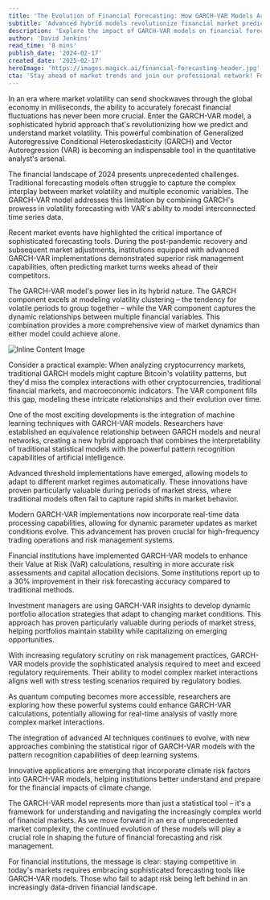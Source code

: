```yaml
---
title: 'The Evolution of Financial Forecasting: How GARCH-VAR Models Are Reshaping Market Predictions'
subtitle: 'Advanced hybrid models revolutionize financial market predictions and risk management'
description: 'Explore the impact of GARCH-VAR models on financial forecasting in 2024, uncovering how these advanced hybrid models are transforming market predictions, volatility assessment, and risk management through innovative applications and AI integration.'
author: 'David Jenkins'
read_time: '8 mins'
publish_date: '2024-02-17'
created_date: '2025-02-17'
heroImage: 'https://images.magick.ai/financial-forecasting-header.jpg'
cta: 'Stay ahead of market trends and join our professional network! Follow us on LinkedIn for more insights into cutting-edge financial forecasting technologies and risk management strategies.'
---
```


In an era where market volatility can send shockwaves through the global economy in milliseconds, the ability to accurately forecast financial fluctuations has never been more crucial. Enter the GARCH-VAR model, a sophisticated hybrid approach that's revolutionizing how we predict and understand market volatility. This powerful combination of Generalized Autoregressive Conditional Heteroskedasticity (GARCH) and Vector Autoregression (VAR) is becoming an indispensable tool in the quantitative analyst's arsenal.

The financial landscape of 2024 presents unprecedented challenges. Traditional forecasting models often struggle to capture the complex interplay between market volatility and multiple economic variables. The GARCH-VAR model addresses this limitation by combining GARCH's prowess in volatility forecasting with VAR's ability to model interconnected time series data.

Recent market events have highlighted the critical importance of sophisticated forecasting tools. During the post-pandemic recovery and subsequent market adjustments, institutions equipped with advanced GARCH-VAR implementations demonstrated superior risk management capabilities, often predicting market turns weeks ahead of their competitors.

The GARCH-VAR model's power lies in its hybrid nature. The GARCH component excels at modeling volatility clustering – the tendency for volatile periods to group together – while the VAR component captures the dynamic relationships between multiple financial variables. This combination provides a more comprehensive view of market dynamics than either model could achieve alone.

![Inline Content Image](https://i.magick.ai/PIXE/1738406181100_magick_img.webp)

Consider a practical example: When analyzing cryptocurrency markets, traditional GARCH models might capture Bitcoin's volatility patterns, but they'd miss the complex interactions with other cryptocurrencies, traditional financial markets, and macroeconomic indicators. The VAR component fills this gap, modeling these intricate relationships and their evolution over time.

One of the most exciting developments is the integration of machine learning techniques with GARCH-VAR models. Researchers have established an equivalence relationship between GARCH models and neural networks, creating a new hybrid approach that combines the interpretability of traditional statistical models with the powerful pattern recognition capabilities of artificial intelligence.

Advanced threshold implementations have emerged, allowing models to adapt to different market regimes automatically. These innovations have proven particularly valuable during periods of market stress, where traditional models often fail to capture rapid shifts in market behavior.

Modern GARCH-VAR implementations now incorporate real-time data processing capabilities, allowing for dynamic parameter updates as market conditions evolve. This advancement has proven crucial for high-frequency trading operations and risk management systems.

Financial institutions have implemented GARCH-VAR models to enhance their Value at Risk (VaR) calculations, resulting in more accurate risk assessments and capital allocation decisions. Some institutions report up to a 30% improvement in their risk forecasting accuracy compared to traditional methods.

Investment managers are using GARCH-VAR insights to develop dynamic portfolio allocation strategies that adapt to changing market conditions. This approach has proven particularly valuable during periods of market stress, helping portfolios maintain stability while capitalizing on emerging opportunities.

With increasing regulatory scrutiny on risk management practices, GARCH-VAR models provide the sophisticated analysis required to meet and exceed regulatory requirements. Their ability to model complex market interactions aligns well with stress testing scenarios required by regulatory bodies.

As quantum computing becomes more accessible, researchers are exploring how these powerful systems could enhance GARCH-VAR calculations, potentially allowing for real-time analysis of vastly more complex market interactions.

The integration of advanced AI techniques continues to evolve, with new approaches combining the statistical rigor of GARCH-VAR models with the pattern recognition capabilities of deep learning systems.

Innovative applications are emerging that incorporate climate risk factors into GARCH-VAR models, helping institutions better understand and prepare for the financial impacts of climate change.

The GARCH-VAR model represents more than just a statistical tool – it's a framework for understanding and navigating the increasingly complex world of financial markets. As we move forward in an era of unprecedented market complexity, the continued evolution of these models will play a crucial role in shaping the future of financial forecasting and risk management.

For financial institutions, the message is clear: staying competitive in today's markets requires embracing sophisticated forecasting tools like GARCH-VAR models. Those who fail to adapt risk being left behind in an increasingly data-driven financial landscape.